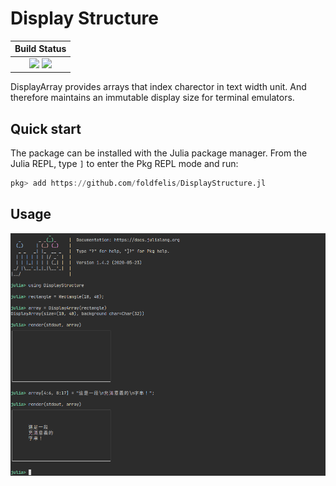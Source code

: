 # Display Structure

| **Build Status**                                              |
|:-------------------------------------------------------------:|
| [![][travis-img]][travis-url] [![][codecov-img]][codecov-url] |

[travis-img]: https://travis-ci.com/foldfelis/DisplayStructure.jl.svg?branch=master

[travis-url]: https://travis-ci.com/github/foldfelis/DisplayStructure.jl

[codecov-img]: https://codecov.io/gh/foldfelis/DisplayStructure.jl/branch/master/graph/badge.svg

[codecov-url]: https://codecov.io/gh/foldfelis/DisplayStructure.jl

DisplayArray provides arrays that index charector in text width unit. And therefore maintains an immutable display size for terminal emulators.

## Quick start

The package can be installed with the Julia package manager.
From the Julia REPL, type `]` to enter the Pkg REPL mode and run:

```julia
pkg> add https://github.com/foldfelis/DisplayStructure.jl
```

## Usage

![](gallery/usage.png)
```
